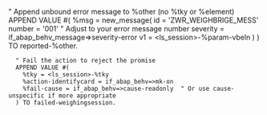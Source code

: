" Append unbound error message to %other (no %tky or %element)
      APPEND VALUE #(
        %msg = new_message(
                       id = 'ZWR_WEIGHBRIGE_MESS'
                       number = '001'  " Adjust to your error message number
                       severity = if_abap_behv_message=>severity-error
                       v1 = <ls_session>-%param-vbeln )
      ) TO reported-%other.

      " Fail the action to reject the promise
      APPEND VALUE #(
        %tky = <ls_session>-%tky
        %action-identifycard = if_abap_behv=>mk-on
        %fail-cause = if_abap_behv=>cause-readonly  " Or use cause-unspecific if more appropriate
      ) TO failed-weighingsession.

